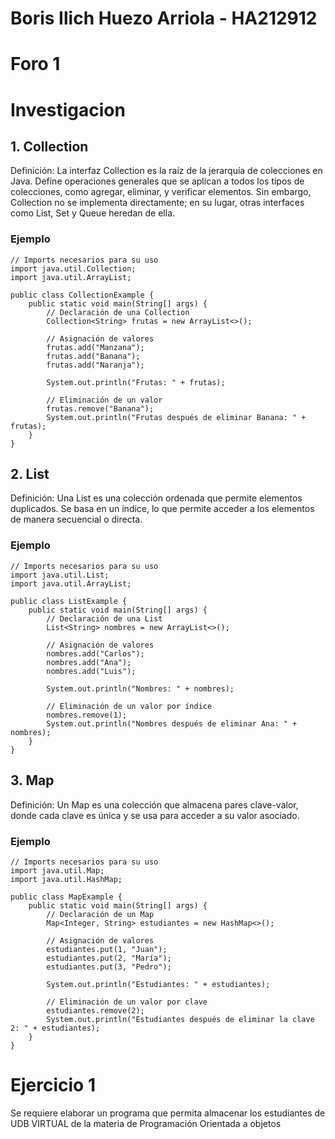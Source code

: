 # Boris Ilich Huezo Arriola - HA212912

# Foro 1

# Investigacion

## 1. Collection
Definición:
La interfaz Collection es la raíz de la jerarquía de colecciones en Java. Define operaciones generales que se aplican a todos los tipos de colecciones, como agregar, eliminar, y verificar elementos. Sin embargo, Collection no se implementa directamente; en su lugar, otras interfaces como List, Set y Queue heredan de ella.

### Ejemplo

```
// Imports necesarios para su uso
import java.util.Collection;
import java.util.ArrayList;

public class CollectionExample {
    public static void main(String[] args) {
        // Declaración de una Collection
        Collection<String> frutas = new ArrayList<>();

        // Asignación de valores
        frutas.add("Manzana");
        frutas.add("Banana");
        frutas.add("Naranja");

        System.out.println("Frutas: " + frutas);

        // Eliminación de un valor
        frutas.remove("Banana");
        System.out.println("Frutas después de eliminar Banana: " + frutas);
    }
}
```

## 2. List
Definición:
Una List es una colección ordenada que permite elementos duplicados. Se basa en un índice, lo que permite acceder a los elementos de manera secuencial o directa.

### Ejemplo

```
// Imports necesarios para su uso
import java.util.List;
import java.util.ArrayList;

public class ListExample {
    public static void main(String[] args) {
        // Declaración de una List
        List<String> nombres = new ArrayList<>();

        // Asignación de valores
        nombres.add("Carlos");
        nombres.add("Ana");
        nombres.add("Luis");

        System.out.println("Nombres: " + nombres);

        // Eliminación de un valor por índice
        nombres.remove(1);
        System.out.println("Nombres después de eliminar Ana: " + nombres);
    }
}
```

## 3. Map
Definición:
Un Map es una colección que almacena pares clave-valor, donde cada clave es única y se usa para acceder a su valor asociado.

### Ejemplo

```
// Imports necesarios para su uso
import java.util.Map;
import java.util.HashMap;

public class MapExample {
    public static void main(String[] args) {
        // Declaración de un Map
        Map<Integer, String> estudiantes = new HashMap<>();

        // Asignación de valores
        estudiantes.put(1, "Juan");
        estudiantes.put(2, "María");
        estudiantes.put(3, "Pedro");

        System.out.println("Estudiantes: " + estudiantes);

        // Eliminación de un valor por clave
        estudiantes.remove(2);
        System.out.println("Estudiantes después de eliminar la clave 2: " + estudiantes);
    }
}

```

# Ejercicio 1

Se requiere elaborar un programa que permita almacenar los estudiantes de UDB VIRTUAL de la 
materia de Programación Orientada a objetos